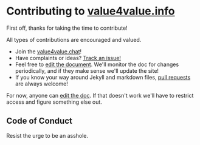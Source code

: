 # Contributing to [value4value.info](https://value4value.info/)

First off, thanks for taking the time to contribute! 

All types of contributions are encouraged and valued.

- Join the [value4value.chat](http://value4value.chat)!
- Have complaints or ideas? [Track an issue!](https://github.com/v4v-info/v4v-info.github.io/issues)
- Feel free to [edit the document](https://demo.hedgedoc.org/KAiSh_3KQrSeVydW8L9zJg?both#). We'll monitor the doc for changes periodically, and if they make sense we'll update the site!
- If you know your way around Jekyll and markdown files, [pull requests](https://github.com/v4v-info/v4v-info.github.io/pulls) are always welcome!

For now, anyone can [edit the doc](https://demo.hedgedoc.org/KAiSh_3KQrSeVydW8L9zJg?both#). If that doesn't work we'll have to restrict access and figure something else out.

## Code of Conduct

Resist the urge to be an asshole.

